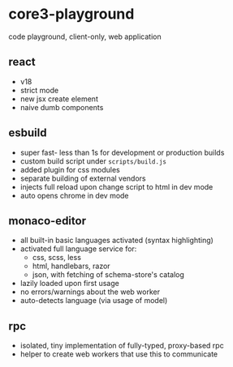 # core3-playground

code playground, client-only, web application

## react
- v18
- strict mode
- new jsx create element
- naive dumb components

## esbuild
- super fast- less than 1s for development or production builds
- custom build script under `scripts/build.js`
- added plugin for css modules
- separate building of external vendors
- injects full reload upon change script to html in dev mode
- auto opens chrome in dev mode

## monaco-editor
- all built-in basic languages activated (syntax highlighting)
- activated full language service for:
  - css, scss, less
  - html, handlebars, razor
  - json, with fetching of schema-store's catalog
- lazily loaded upon first usage
- no errors/warnings about the web worker
- auto-detects language (via usage of model)

## rpc

- isolated, tiny implementation of fully-typed, proxy-based rpc
- helper to create web workers that use this to communicate
